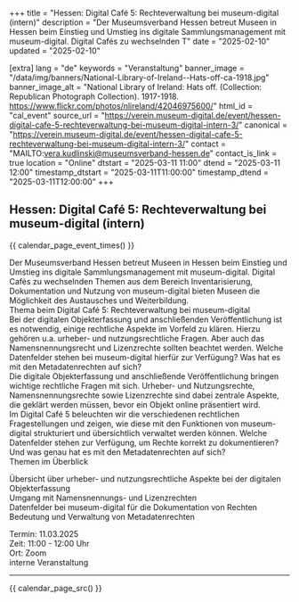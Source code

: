 +++
title = "Hessen: Digital Café 5: Rechteverwaltung bei museum-digital (intern)"
description = "Der Museumsverband Hessen betreut Museen in Hessen beim Einstieg und Umstieg ins digitale Sammlungsmanagement mit museum-digital. Digital Cafés zu wechselnden T"
date = "2025-02-10"
updated = "2025-02-10"

[extra]
lang = "de"
keywords = "Veranstaltung"
banner_image = "/data/img/banners/National-Library-of-Ireland--Hats-off-ca-1918.jpg"
banner_image_alt = "National Library of Ireland:  Hats off. (Collection: Republican Photograph Collection). 1917-1918. https://www.flickr.com/photos/nlireland/42046975600/"
html_id = "cal_event"
source_url = "https://verein.museum-digital.de/event/hessen-digital-cafe-5-rechteverwaltung-bei-museum-digital-intern-3/"
canonical = "https://verein.museum-digital.de/event/hessen-digital-cafe-5-rechteverwaltung-bei-museum-digital-intern-3/"
contact = "MAILTO:vera.kudlinski@museumsverband-hessen.de"
contact_is_link = true
location = "Online"
dtstart = "2025-03-11 11:00"
dtend = "2025-03-11 12:00"
timestamp_dtstart = "2025-03-11T11:00:00"
timestamp_dtend = "2025-03-11T12:00:00"
+++

## Hessen: Digital Café 5: Rechteverwaltung bei museum-digital (intern)

{{ calendar_page_event_times() }}

Der Museumsverband Hessen betreut Museen in Hessen beim Einstieg und Umstieg ins digitale Sammlungsmanagement mit museum-digital. Digital Cafés zu wechselnden Themen aus dem Bereich Inventarisierung, Dokumentation und Nutzung von museum-digital bieten Museen die Möglichkeit des Austausches und Weiterbildung. <br />
Thema beim Digital Café 5: Rechteverwaltung bei museum-digital <br />
Bei der digitalen Objekterfassung und anschließenden Veröffentlichung ist es notwendig, einige rechtliche Aspekte im Vorfeld zu klären. Hierzu gehören u.a. urheber- und nutzungsrechtliche Fragen. Aber auch das Namensnennungsrecht und Lizenzrechte sollten beachtet werden. Welche Datenfelder stehen bei museum-digital hierfür zur Verfügung? Was hat es mit den Metadatenrechten auf sich? <br />
Die digitale Objekterfassung und anschließende Veröffentlichung bringen wichtige rechtliche Fragen mit sich. Urheber- und Nutzungsrechte, Namensnennungsrechte sowie Lizenzrechte sind dabei zentrale Aspekte, die geklärt werden müssen, bevor ein Objekt online präsentiert wird. <br />
Im Digital Café 5 beleuchten wir die verschiedenen rechtlichen Fragestellungen und zeigen, wie diese mit den Funktionen von museum-digital strukturiert und übersichtlich verwaltet werden können. Welche Datenfelder stehen zur Verfügung, um Rechte korrekt zu dokumentieren? Und was genau hat es mit den Metadatenrechten auf sich? <br />
Themen im Überblick 

Übersicht über urheber- und nutzungsrechtliche Aspekte bei der digitalen Objekterfassung<br />
Umgang mit Namensnennungs- und Lizenzrechten<br />
Datenfelder bei museum-digital für die Dokumentation von Rechten<br />
Bedeutung und Verwaltung von Metadatenrechten

Termin: 11.03.2025<br />
Zeit: 11:00 - 12:00 Uhr<br />
Ort: Zoom<br />
interne Veranstaltung <br />


----

{{ calendar_page_src() }}